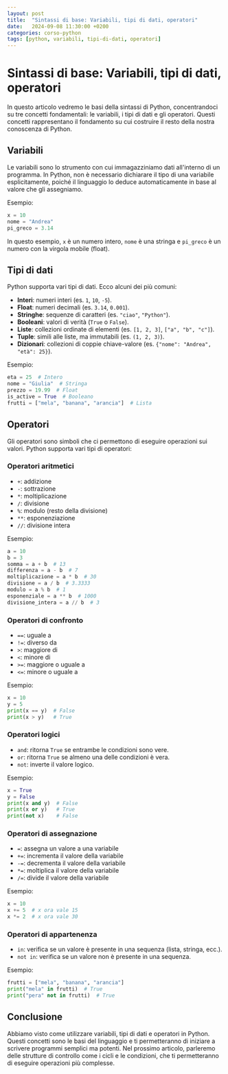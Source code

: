 ```yaml
---
layout: post
title:  "Sintassi di base: Variabili, tipi di dati, operatori"
date:   2024-09-08 11:30:00 +0200
categories: corso-python
tags: [python, variabili, tipi-di-dati, operatori]
---
```


# Sintassi di base: Variabili, tipi di dati, operatori

In questo articolo vedremo le basi della sintassi di Python, concentrandoci su tre concetti fondamentali: le variabili, i tipi di dati e gli operatori. Questi concetti rappresentano il fondamento su cui costruire il resto della nostra conoscenza di Python.

## Variabili

Le variabili sono lo strumento con cui immagazziniamo dati all'interno di un programma. In Python, non è necessario dichiarare il tipo di una variabile esplicitamente, poiché il linguaggio lo deduce automaticamente in base al valore che gli assegniamo.

Esempio:
```python
x = 10
nome = "Andrea"
pi_greco = 3.14
```

In questo esempio, `x` è un numero intero, `nome` è una stringa e `pi_greco` è un numero con la virgola mobile (float).

## Tipi di dati

Python supporta vari tipi di dati. Ecco alcuni dei più comuni:

- **Interi**: numeri interi (es. `1`, `10`, `-5`).
- **Float**: numeri decimali (es. `3.14`, `0.001`).
- **Stringhe**: sequenze di caratteri (es. `"ciao"`, `"Python"`).
- **Booleani**: valori di verità (`True` o `False`).
- **Liste**: collezioni ordinate di elementi (es. `[1, 2, 3]`, `["a", "b", "c"]`).
- **Tuple**: simili alle liste, ma immutabili (es. `(1, 2, 3)`).
- **Dizionari**: collezioni di coppie chiave-valore (es. `{"nome": "Andrea", "età": 25}`).

Esempio:
```python
eta = 25  # Intero
nome = "Giulia"  # Stringa
prezzo = 19.99  # Float
is_active = True  # Booleano
frutti = ["mela", "banana", "arancia"]  # Lista
```

## Operatori

Gli operatori sono simboli che ci permettono di eseguire operazioni sui valori. Python supporta vari tipi di operatori:

### Operatori aritmetici
- `+`: addizione
- `-`: sottrazione
- `*`: moltiplicazione
- `/`: divisione
- `%`: modulo (resto della divisione)
- `**`: esponenziazione
- `//`: divisione intera

Esempio:
```python
a = 10
b = 3
somma = a + b  # 13
differenza = a - b  # 7
moltiplicazione = a * b  # 30
divisione = a / b  # 3.3333
modulo = a % b  # 1
esponenziale = a ** b  # 1000
divisione_intera = a // b  # 3
```

### Operatori di confronto
- `==`: uguale a
- `!=`: diverso da
- `>`: maggiore di
- `<`: minore di
- `>=`: maggiore o uguale a
- `<=`: minore o uguale a

Esempio:
```python
x = 10
y = 5
print(x == y)  # False
print(x > y)   # True
```

### Operatori logici
- `and`: ritorna `True` se entrambe le condizioni sono vere.
- `or`: ritorna `True` se almeno una delle condizioni è vera.
- `not`: inverte il valore logico.

Esempio:
```python
x = True
y = False
print(x and y)  # False
print(x or y)   # True
print(not x)    # False
```

### Operatori di assegnazione
- `=`: assegna un valore a una variabile
- `+=`: incrementa il valore della variabile
- `-=`: decrementa il valore della variabile
- `*=`: moltiplica il valore della variabile
- `/=`: divide il valore della variabile

Esempio:
```python
x = 10
x += 5  # x ora vale 15
x *= 2  # x ora vale 30
```

### Operatori di appartenenza
- `in`: verifica se un valore è presente in una sequenza (lista, stringa, ecc.).
- `not in`: verifica se un valore non è presente in una sequenza.

Esempio:
```python
frutti = ["mela", "banana", "arancia"]
print("mela" in frutti)  # True
print("pera" not in frutti)  # True
```

## Conclusione

Abbiamo visto come utilizzare variabili, tipi di dati e operatori in Python. Questi concetti sono le basi del linguaggio e ti permetteranno di iniziare a scrivere programmi semplici ma potenti. Nel prossimo articolo, parleremo delle strutture di controllo come i cicli e le condizioni, che ti permetteranno di eseguire operazioni più complesse.
